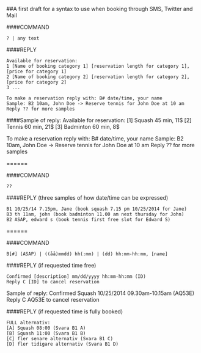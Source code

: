 ##A first draft for a syntax to use when booking through SMS, Twitter and Mail

####COMMAND
```
? | any text
```
####REPLY
```
Available for reservation:
1 [Name of booking category 1] [reservation length for category 1], [price for category 1]
2 [Name of booking category 2] [reservation length for category 2], [price for category 2]
3 ...

To make a reservation reply with: B# date/time, your name
Sample: B2 10am, John Doe -> Reserve tennis for John Doe at 10 am
Reply ?? for more samples
```

####Sample of reply:
Available for reservation:
[1] Squash 45 min, 11$
[2] Tennis 60 min, 21$
[3] Badminton 60 min, 8$

To make a reservation reply with: B# date/time, your name
Sample: B2 10am, John Doe -> Reserve tennis for John Doe at 10 am
Reply ?? for more samples

======

####COMMAND
```
??
```
####REPLY (three samples of how date/time can be expressed)
```
B1 10/25/14 7.15pm, Jane (book squash 7.15 pm 10/25/2014 for Jane)
B3 th 11am, john (book badminton 11.00 am next thursday for John)
B2 ASAP, edward s (book tennis first free slot for Edward S)
```

======

####COMMAND
```
B[#] (ASAP) | ((åå)mmdd) hh(:mm) | (dd) hh:mm-hh:mm, [name]
```

####REPLY (if requested time free)
```
Confirmed [description] mm/dd/yyyy hh:mm-hh:mm (ID)
Reply C [ID] to cancel reservation 
```

Sample of reply:
Confirmed Squash 10/25/2014 09.30am-10.15am (AQ53E)
Reply C AQ53E to cancel reservation

####REPLY (if requested time is fully booked)
```
FULL alternativ:
[A] Squash 08:00 (Svara B1 A)
[B] Squash 11:00 (Svara B1 B)
[C] fler senare alternativ (Svara B1 C)
[D] fler tidigare alternativ (Svara B1 D)
```